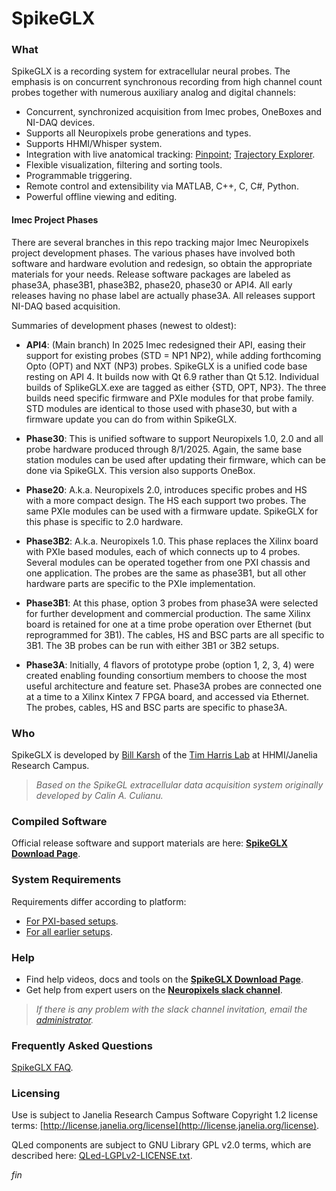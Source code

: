 SpikeGLX
=========

### What

SpikeGLX is a recording system for extracellular neural probes. The emphasis
is on concurrent synchronous recording from high channel count probes together
with numerous auxiliary analog and digital channels:

* Concurrent, synchronized acquisition from Imec probes, OneBoxes and NI-DAQ devices.
* Supports all Neuropixels probe generations and types.
* Supports HHMI/Whisper system.
* Integration with live anatomical tracking:
[Pinpoint](https://github.com/VirtualBrainLab/Pinpoint);
[Trajectory Explorer](https://github.com/petersaj/neuropixels_trajectory_explorer).
* Flexible visualization, filtering and sorting tools.
* Programmable triggering.
* Remote control and extensibility via MATLAB, C++, C, C#, Python.
* Powerful offline viewing and editing.

#### Imec Project Phases

There are several branches in this repo tracking major Imec Neuropixels
project development phases. The various phases have involved both software
and hardware evolution and redesign, so obtain the appropriate materials
for your needs. Release software packages are labeled as phase3A, phase3B1,
phase3B2, phase20, phase30 or API4. All early releases having no phase
label are actually phase3A. All releases support NI-DAQ based acquisition.

Summaries of development phases (newest to oldest):

* **API4**: (Main branch) In 2025 Imec redesigned their API, easing their
support for existing probes (STD = NP1 NP2), while adding forthcoming
Opto (OPT) and NXT (NP3) probes. SpikeGLX is a unified code base resting on
API 4. It builds now with Qt 6.9 rather than Qt 5.12. Individual builds of
SplikeGLX.exe are tagged as either {STD, OPT, NP3}. The three builds need
specific firmware and PXIe modules for that probe family. STD modules are
identical to those used with phase30, but with a firmware update you can
do from within SpikeGLX.

* **Phase30**: This is unified software to support Neuropixels 1.0, 2.0 and
all probe hardware produced through 8/1/2025. Again, the same base station
modules can be used after updating their firmware, which can be done via
SpikeGLX. This version also supports OneBox.

* **Phase20**: A.k.a. Neuropixels 2.0, introduces specific probes and HS
with a more compact design. The HS each support two probes. The same PXIe
modules can be used with a firmware update. SpikeGLX for this phase is
specific to 2.0 hardware.

* **Phase3B2**: A.k.a. Neuropixels 1.0. This phase replaces the Xilinx
board with PXIe based modules, each of which connects up to 4 probes.
Several modules can be operated together from one PXI chassis and one
application. The probes are the same as phase3B1, but all other hardware
parts are specific to the PXIe implementation.

* **Phase3B1**: At this phase, option 3 probes from phase3A were selected
for further development and commercial production. The same Xilinx board
is retained for one at a time probe operation over Ethernet (but reprogrammed
for 3B1). The cables, HS and BSC parts are all specific to 3B1. The 3B probes
can be run with either 3B1 or 3B2 setups.

* **Phase3A**: Initially, 4 flavors of prototype probe (option 1, 2, 3, 4)
were created enabling founding consortium members to choose the most useful
architecture and feature set. Phase3A probes are connected one at a time to
a Xilinx Kintex 7 FPGA board, and accessed via Ethernet. The probes, cables,
HS and BSC parts are specific to phase3A.

### Who

SpikeGLX is developed by [Bill Karsh](https://www.janelia.org/people/bill-karsh)
of the [Tim Harris Lab](https://www.janelia.org/lab/harris-lab-apig) at
HHMI/Janelia Research Campus.

>*Based on the SpikeGL extracellular data acquisition system originally
developed by Calin A. Culianu.*

### Compiled Software

Official release software and support materials are here:
[**SpikeGLX Download Page**](http://billkarsh.github.io/SpikeGLX).

### System Requirements

Requirements differ according to platform:

* [For PXI-based setups](Markdown/SystemRequirements_PXI.md).
* [For all earlier setups](Markdown/SystemRequirements_Xilinx.md).

### Help

* Find help videos, docs and tools on the [**SpikeGLX Download Page**](http://billkarsh.github.io/SpikeGLX).
* Get help from expert users on the [**Neuropixels slack channel**](https://join.slack.com/t/neuropixelsgroup/shared_invite/zt-2zbcrd3dw-nr_Z6iYA8nSEERpLRqAwTA).

>*If there is any problem with the slack channel invitation, email the [administrator](mailto:colonellj@hhmi.org).*

### Frequently Asked Questions

[SpikeGLX FAQ](Markdown/SpikeGLX_FAQ.md).

### Licensing

Use is subject to Janelia Research Campus Software Copyright 1.2 license terms:
[http://license.janelia.org/license](http://license.janelia.org/license).

QLed components are subject to GNU Library GPL v2.0 terms, which are described here:
[QLed-LGPLv2-LICENSE.txt](QLed-LGPLv2-LICENSE.txt).


_fin_

